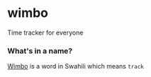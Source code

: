 # wimbo
Time tracker for everyone

### What's in a name?
[Wimbo](https://translate.google.co.in/?sl=en&tl=sw&text=track&op=translate) is a word in Swahili which means `track`
